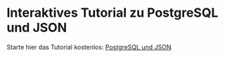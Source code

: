 # Interaktives Tutorial zu PostgreSQL und JSON 
Starte hier das Tutorial kostenlos:  [PostgreSQL und JSON](https://killercoda.com/ddomnik/scenario/postgresql-and-json)

